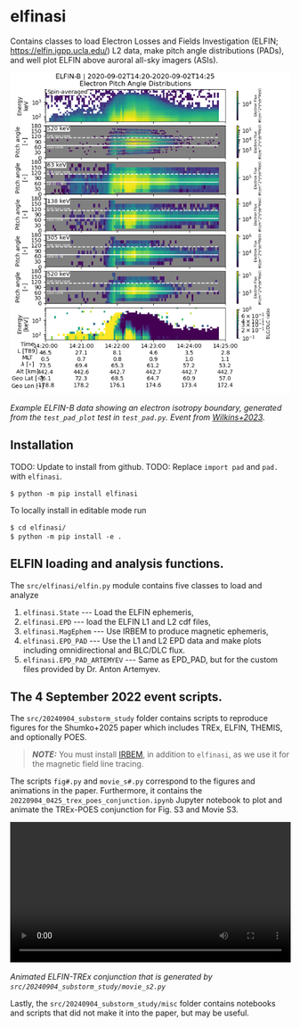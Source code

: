 # elfinasi

Contains classes to load Electron Losses and Fields Investigation (ELFIN; https://elfin.igpp.ucla.edu/) L2 data, make pitch angle distributions (PADs), and well plot ELFIN above auroral all-sky imagers (ASIs).

![ELFIN-B data showing an electron isotropy boundary](docs\20200902_1420_elfinb_example.png)

*Example ELFIN-B data showing an electron isotropy boundary, generated from the `test_pad_plot` test in `test_pad.py`. Event from [Wilkins+2023](https://doi.org/10.1029/2023JA031774).*

## Installation

TODO: Update to install from github.
TODO: Replace `import pad` and `pad.` with `elfinasi`.

```shell
$ python -m pip install elfinasi
```

To locally install in editable mode run
```shell
$ cd elfinasi/
$ python -m pip install -e .
```

## ELFIN loading and analysis functions.
The `src/elfinasi/elfin.py` module contains five classes to load and analyze 
1. `elfinasi.State` --- Load the ELFIN ephemeris,
2. `elfinasi.EPD` --- load the ELFIN L1 and L2 cdf files,
3. `elfinasi.MagEphem`  --- Use IRBEM to produce magnetic ephemeris,
4. `elfinasi.EPD_PAD` --- Use the L1 and L2 EPD data and make plots including omnidirectional and BLC/DLC flux. 
5. `elfinasi.EPD_PAD_ARTEMYEV` --- Same as EPD_PAD, but for the custom files provided by Dr. Anton Artemyev.

## The 4 September 2022 event scripts.
The `src/20240904_substorm_study` folder contains scripts to reproduce figures for the Shumko+2025 paper which includes TREx, ELFIN, THEMIS, and optionally POES.

> **_NOTE:_** You must install [IRBEM](https://github.com/PRBEM/IRBEM), in addition to `elfinasi`, as we use it for the magnetic field line tracing.

The scripts `fig#.py` and `movie_s#.py` correspond to the figures and animations in the paper. Furthermore, it contains the `20220904_0425_trex_poes_conjunction.ipynb` Jupyter notebook to plot and animate the TREx-POES conjunction for Fig. S3 and Movie S3.

<video width="100%" controls>
    <source src="docs/movie_s2.mp4" type="video/mp4">
</video>

*Animated ELFIN-TREx conjunction that is generated by `src/20240904_substorm_study/movie_s2.py`*

Lastly, the `src/20240904_substorm_study/misc` folder contains notebooks and scripts that did not make it into the paper, but may be useful.